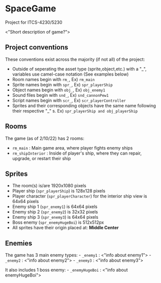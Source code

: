 # SpaceGame
Project for ITCS-4230/5230

<"Short description of game?">

##  Project conventions
These conventions exist across the majority (if not all) of the project:

- Outside of seperating the asset type (sprite,object,etc.) with a "_", variables use camel-case notation (See examples below)
- Room names begin with `rm_`, Ex) `rm_main`
- Sprite names begin with `spr_`, Ex) `spr_playerShip`
- Object names begin with `obj_`, Ex) `obj_enemy1`
- Sound files begin with `snd_`, Ex) `snd_cannonPew1`
- Script names begin with `scr_`, Ex) `scr_playerController`
- Sprites and their corresponding objects have the same name following their respective "_" s. Ex) `spr_playerShip and obj_playerShip`

##  Rooms
The game (as of 2/10/22) has 2 rooms:
 - `rm_main` : Main game area, where player fights enemy ships
 - `rm_shipInterior` : Inside of player's ship, where they can repair, upgrade, or restart their ship
##  Sprites

- The room(s) is/are 1920x1080 pixels
- Player ship (`spr_playerShip`) is 128x128 pixels
- Player character (`spr_playerCharacter`) for the interior ship view is 64x64 pixels
- Enemy ship 1 (`spr_enemy1`) is 64x64 pixels
- Enemy ship 2 (`spr_enemy2`) is 32x32 pixels
- Enemy ship 3 (`spr_enemy3`) is 64x64 pixels
- Boss enemy (`spr_enemyHugeBoi`) is 512x512px
- All sprites have their origin placed at: **Middle Center**

##  Enemies

The game has 3 main enemy types:
    - `_enemy1` : <"info about enemy1">
    - `_enemy2` : <"info about enemy2">
    - `_enemy3` : <"info about enemy3">

It also includes 1 boss enemy:
    - `_enemyHugeBoi` : <"info about enemyHugeBoi">